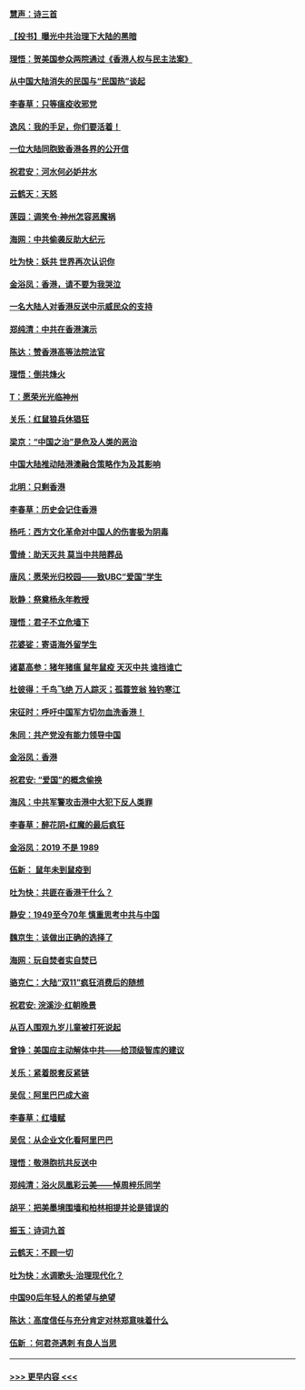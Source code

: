 #### [慧声：诗三首](../pages/nsc993/n11678848.md?t=11251701) 
#### [【投书】曝光中共治理下大陆的黑暗](../pages/nsc993/n11678674.md?t=11251701) 
#### [理悟：贺美国参众两院通过《香港人权与民主法案》](../pages/nsc993/n11678104.md?t=11251701) 
#### [从中国大陆消失的民国与“民国热”谈起](../pages/nsc993/n11678075.md?t=11251701) 
#### [李春草：只等瘟疫收邪党](../pages/nsc993/n11677308.md?t=11251701) 
#### [逸风：我的手足，你们要活着！](../pages/nsc993/n11676352.md?t=11251701) 
#### [一位大陆同胞致香港各界的公开信](../pages/nsc993/n11675761.md?t=11251701) 
#### [祝君安：河水何必妒井水](../pages/nsc993/n11675746.md?t=11251701) 
#### [云鹤天：天怒](../pages/nsc993/n11675718.md?t=11251701) 
#### [莲园：调笑令‧神州怎容恶魔祸](../pages/nsc993/n11675648.md?t=11251701) 
#### [海网：中共偷袭反助大纪元](../pages/nsc993/n11673515.md?t=11251701) 
#### [吐为快：妖共 世界再次认识你](../pages/nsc993/n11673506.md?t=11251701) 
#### [金浴凤：香港，请不要为我哭泣](../pages/nsc993/n11673248.md?t=11251701) 
#### [一名大陆人对香港反送中示威民众的支持](../pages/nsc993/n11672615.md?t=11251701) 
#### [郑纯清：中共在香港演示](../pages/nsc993/n11670539.md?t=11251701) 
#### [陈达：赞香港高等法院法官](../pages/nsc993/n11669542.md?t=11251701) 
#### [理悟：倒共烽火](../pages/nsc993/n11668844.md?t=11251701) 
#### [T：愿荣光光临神州](../pages/nsc993/n11668421.md?t=11251701) 
#### [关乐：红鼠狼兵休猖狂](../pages/nsc993/n11668378.md?t=11251701) 
#### [梁京：“中国之治”是危及人类的恶治](../pages/nsc993/n11668328.md?t=11251701) 
#### [中国大陆推动陆港澳融合策略作为及其影响](../pages/nsc993/n11668157.md?t=11251701) 
#### [北明：只剩香港](../pages/nsc993/n11668002.md?t=11251701) 
#### [李春草：历史会记住香港](../pages/nsc993/n11667927.md?t=11251701) 
#### [杨吒：西方文化革命对中国人的伤害极为阴毒](../pages/nsc993/n11664521.md?t=11251701) 
#### [雪绮：助天灭共 莫当中共陪葬品](../pages/nsc993/n11662650.md?t=11251701) 
#### [唐风：愿荣光归校园——致UBC“爱国”学生](../pages/nsc993/n11662194.md?t=11251701) 
#### [耿静：祭奠杨永年教授](../pages/nsc993/n11662514.md?t=11251701) 
#### [理悟：君子不立危墙下](../pages/nsc993/n11662172.md?t=11251701) 
#### [花婆娑：寄语海外留学生](../pages/nsc993/n11662121.md?t=11251701) 
#### [诸葛高参：猪年猪瘟 鼠年鼠疫 天灭中共 谁挡谁亡](../pages/nsc993/n11661980.md?t=11251701) 
#### [杜彼得：千鸟飞绝 万人踪灭；孤蓑笠翁 独钓寒江](../pages/nsc993/n11661170.md?t=11251701) 
#### [宋征时：呼吁中国军方切勿血洗香港！](../pages/nsc993/n11415318.md?t=11251701) 
#### [朱同：共产党没有能力领导中国](../pages/nsc993/n11660421.md?t=11251701) 
#### [金浴凤：香港](../pages/nsc993/n11660419.md?t=11251701) 
#### [祝君安: “爱国”的概念偷换](../pages/nsc993/n11659706.md?t=11251701) 
#### [海风：中共军警攻击港中大犯下反人类罪](../pages/nsc993/n11659632.md?t=11251701) 
#### [李春草：醉花阴•红魔的最后疯狂](../pages/nsc993/n11659287.md?t=11251701) 
#### [金浴凤：2019 不是 1989](../pages/nsc993/n11657663.md?t=11251701) 
#### [伍新： 鼠年未到鼠疫到](../pages/nsc993/n11655098.md?t=11251701) 
#### [吐为快：共匪在香港干什么？](../pages/nsc993/n11654891.md?t=11251701) 
#### [静安：1949至今70年 慎重思考中共与中国](../pages/nsc993/n11651244.md?t=11251701) 
#### [魏京生：该做出正确的选择了](../pages/nsc993/n11653084.md?t=11251701) 
#### [海网：玩自焚者实自焚已](../pages/nsc993/n11652423.md?t=11251701) 
#### [骆克仁：大陆“双11”疯狂消费后的随想](../pages/nsc993/n11652305.md?t=11251701) 
#### [祝君安: 浣溪沙·红朝晚景](../pages/nsc993/n11652258.md?t=11251701) 
#### [从百人围观九岁儿童被打死说起](../pages/nsc993/n11651030.md?t=11251701) 
#### [曾铮：美国应主动解体中共——给顶级智库的建议](../pages/nsc993/n11649888.md?t=11251701) 
#### [关乐：紧着脱套反紧链](../pages/nsc993/n11649069.md?t=11251701) 
#### [吴侃：阿里巴巴成大盗](../pages/nsc993/n11645523.md?t=11251701) 
#### [李春草：红墙赋](../pages/nsc993/n11646389.md?t=11251701) 
#### [吴侃：从企业文化看阿里巴巴](../pages/nsc993/n11645476.md?t=11251701) 
#### [理悟：敬港胞抗共反送中](../pages/nsc993/n11645466.md?t=11251701) 
#### [郑纯清：浴火凤凰彩云美——悼周梓乐同学](../pages/nsc993/n11645155.md?t=11251701) 
#### [胡平：把美墨境围墙和柏林相提并论是错误的](../pages/nsc993/n11645134.md?t=11251701) 
#### [振玉：诗词九首](../pages/nsc993/n11644081.md?t=11251701) 
#### [云鹤天：不顾一切](../pages/nsc993/n11643508.md?t=11251701) 
#### [吐为快：水调歌头·治理现代化？](../pages/nsc993/n11643485.md?t=11251701) 
#### [中国90后年轻人的希望与绝望](../pages/nsc993/n11642317.md?t=11251701) 
#### [陈达：高度信任与充分肯定对林郑意味着什么](../pages/nsc993/n11641441.md?t=11251701) 
#### [伍新 ：何君尧遇刺 有良人当思](../pages/nsc993/n11641503.md?t=11251701) 

----
#### [ >>> 更早内容 <<< ](../indexes/nsc993-earlier.md)
